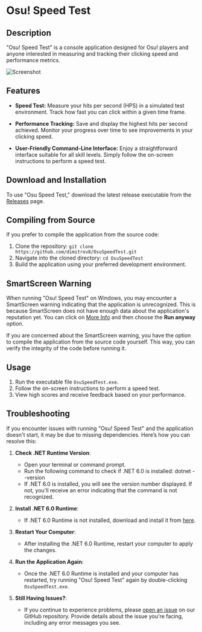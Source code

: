 # Osu! Speed Test

## Description

"Osu! Speed Test" is a console application designed for Osu! players and anyone interested in measuring and tracking their clicking speed and performance metrics.

![Screenshot](screenshots/screensho1t.png)

## Features

- **Speed Test:** Measure your hits per second (HPS) in a simulated test environment. Track how fast you can click within a given time frame.

- **Performance Tracking:** Save and display the highest hits per second achieved. Monitor your progress over time to see improvements in your clicking speed.

- **User-Friendly Command-Line Interface:** Enjoy a straightforward interface suitable for all skill levels. Simply follow the on-screen instructions to perform a speed test.

## Download and Installation

To use "Osu Speed Test," download the latest release executable from the [Releases](https://github.com/dimitrov8/OsuSpeedTest/releases) page.

## Compiling from Source

If you prefer to compile the application from the source code:

1. Clone the repository: `git clone https://github.com/dimitrov8/OsuSpeedTest.git`
2. Navigate into the cloned directory: `cd OsuSpeedTest`
3. Build the application using your preferred development environment.

## SmartScreen Warning

When running "Osu! Speed Test" on Windows, you may encounter a SmartScreen warning indicating that the application is unrecognized. This is because SmartScreen does not have enough data about the application's reputation yet. You can click on <ins>More Info</ins> and then choose the **Run anyway** option.

If you are concerned about the SmartScreen warning, you have the option to compile the application from the source code yourself. This way, you can verify the integrity of the code before running it.

## Usage

1. Run the executable file `OsuSpeedTest.exe`.
2. Follow the on-screen instructions to perform a speed test.
3. View high scores and receive feedback based on your performance.

## Troubleshooting

If you encounter issues with running "Osu! Speed Test" and the application doesn't start, it may be due to missing dependencies. Here’s how you can resolve this:

1. **Check .NET Runtime Version**:
   - Open your terminal or command prompt.
   - Run the following command to check if .NET 6.0 is installed:
     dotnet --version
   - If .NET 6.0 is installed, you will see the version number displayed. If not, you'll receive an error indicating that the command is not recognized.

2. **Install .NET 6.0 Runtime**:
   - If .NET 6.0 Runtime is not installed, download and install it from [here](https://dotnet.microsoft.com/download/dotnet/6.0).

3. **Restart Your Computer**:
   - After installing the .NET 6.0 Runtime, restart your computer to apply the changes.

4. **Run the Application Again**:
   - Once the .NET 6.0 Runtime is installed and your computer has restarted, try running "Osu! Speed Test" again by double-clicking `OsuSpeedTest.exe`.

5. **Still Having Issues?**:
   - If you continue to experience problems, please [open an issue](https://github.com/dimitrov8/OsuSpeedTest/issues) on our GitHub repository. Provide details about the issue you're facing, including any error messages you see.
